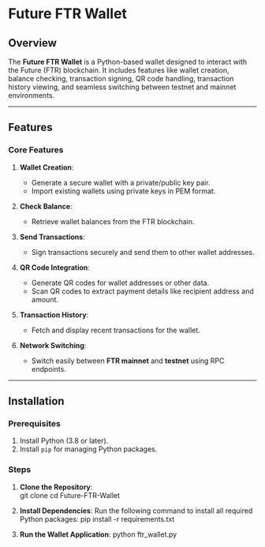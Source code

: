 # Future FTR Wallet  

## Overview  
The **Future FTR Wallet** is a Python-based wallet designed to interact with the Future (FTR) blockchain. It includes features like wallet creation, balance checking, transaction signing, QR code handling, transaction history viewing, and seamless switching between testnet and mainnet environments.  

---

## Features  
### **Core Features**  
1. **Wallet Creation**:  
   - Generate a secure wallet with a private/public key pair.  
   - Import existing wallets using private keys in PEM format.  

2. **Check Balance**:  
   - Retrieve wallet balances from the FTR blockchain.  

3. **Send Transactions**:  
   - Sign transactions securely and send them to other wallet addresses.  

4. **QR Code Integration**:  
   - Generate QR codes for wallet addresses or other data.  
   - Scan QR codes to extract payment details like recipient address and amount.  

5. **Transaction History**:  
   - Fetch and display recent transactions for the wallet.  

6. **Network Switching**:  
   - Switch easily between **FTR mainnet** and **testnet** using RPC endpoints.  

---

## Installation  

### **Prerequisites**  
1. Install Python (3.8 or later).  
2. Install `pip` for managing Python packages.  

### **Steps**  
1. **Clone the Repository**:  
   git clone <repository-url>
   cd Future-FTR-Wallet

2. **Install Dependencies**:
   Run the following command to install all required Python packages:
   pip install -r requirements.txt

3. **Run the Wallet Application**:
   python ftr_wallet.py
